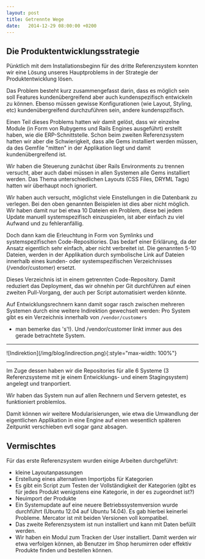 ```yaml
---
layout: post
title: Getrennte Wege
date:   2014-12-29 08:00:00 +0200
---
```


## Die Produktentwicklungsstrategie

Pünktlich mit dem Installationsbeginn für des dritte Referenzsystem
konnten wir eine Lösung unseres Hauptproblems in der Strategie der
Produktentwicklung lösen.

Das Problem besteht kurz zusammengefasst darin, dass es möglich sein
soll Features kundenübergreifend aber auch kundenspezifisch entwickeln
zu können. Ebenso müssen gewisse Konfigurationen (wie Layout, Styling, etc)
kundenübergreifend durchzuführen sein, andere kundenspzifisch.

Einen Teil dieses Problems hatten wir damit gelöst, dass wir einzelne
Module (in Form von Rubygems und Rails Engines ausgeführt) erstellt
haben, wie die ERP-Schnittstelle. Schon beim zweiten Referenzsystem
hatten wir aber die Schwierigkeit,
dass alle Gems installiert werden müssen, da des Gemfile "mitten" in
der Applikation liegt und damit kundenübergreifend ist.

Wir haben die Steuerung zunächst über Rails Environments zu trennen
versucht, aber auch dabei müssen in allen Systemen alle Gems installiert
werden. Das Thema unterschiedlichen Layouts (CSS Files, DRYML Tags) hatten wir
überhaupt noch ignoriert.

Wir haben auch versucht, möglichst viele Einstellungen in die Datenbank
zu verlegen. Bei den oben genannten Beispielen ist dies aber nicht
möglich. Wir haben damit nur bei etwa 10 Dateien ein Problem, diese bei jedem
Update manuell systemspezifisch einzuspielen, ist aber einfach zu viel
Aufwand und zu fehleranfällig.

Doch dann kam die Erleuchtung in Form von Symlinks und
systemspezifischen Code-Repositiories. Das bedarf einer Erklärung, da
der Ansatz eigentlich sehr einfach, aber nicht verbreitet ist.
Die genannten 5-10 Dateien, werden in der Applikation durch symbolische
Link auf Dateien innerhalb eines kunden- oder systemspezifischen
Verzeichnisses (/vendor/customer) ersetzt.

Dieses Verzeichnis ist in einem getrennten Code-Repository. Damit
reduziert das Deployment, das wir ohnehin per Git durchführen auf einen
zweiten Pull-Vorgang, der auch per Script automatisiert
werden könnte.

Auf Entwicklungsrechnern kann damit sogar rasch zwischen mehreren
Systemen durch eine weitere Indirektion gewechselt werden:
Pro System gibt es ein Verzeichnis innerhalb von <code>/vendor/customers</code>
- man bemerke das 's'!). Und /vendor/customer linkt immer aus des gerade
betrachtete System.

<hr/>
![Indirektion](/img/blog/indirection.png){:style="max-width: 100%"}
<hr/>

Im Zuge dessen haben wir die Repositories für alle 6 Systeme (3
Referenzsysteme mit je einem Entwicklungs- und einem Stagingsystem)
angelegt und tranportiert.

Wir haben das System nun auf allen Rechnern und Servern getestet, es
funktioniert problemlos.

Damit können wir weitere Modularisierungen, wie etwa die Umwandlung der
eigentlichen Applikation in eine Engine auf einen wesentlich späteren
Zeitpunkt verschieben evtl sogar ganz absagen.

Vermischtes
-----------

Für das erste Referenzsystem wurden einige Arbeiten durchgeführt:

-   kleine Layoutanpassungen
-   Erstellung eines alternativen Importjobs für Kategorien
-   Es gibt ein Script zum Testen der Vollständigkeit der Kategorien
    (gibt es für jedes Produkt wenigstens eine Kategorie, in der es
    zugeordnet ist?)
-   Neuimport der Produkte
-   Ein Systemupdate auf eine neuere Betriebssystemversion wurde
    durchführt (Ubuntu 12.04 auf Ubuntu 14.04). Es gab hierbei
    keinerlei Probleme. Mercator ist mit beiden Versionen
    voll kompatibel.
-   Das zweite Referenzsystem ist nun installiert und kann mit Daten
    befüllt werden.
-   Wir haben ein Modul zum Tracken der User installiert. Damit werden
    wir etwa verfolgen können, ab Benutzer im Shop herumirren oder
    effektiv Produkte finden und bestellen können.